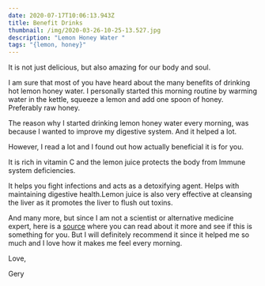 ```yaml
---
date: 2020-07-17T10:06:13.943Z
title: Benefit Drinks
thumbnail: /img/2020-03-26-10-25-13.527.jpg
description: "Lemon Honey Water "
tags: "{lemon, honey}"
---
```

It is not just delicious, but also amazing for our body and soul.

I am sure that most of you have heard about the many benefits of drinking hot lemon honey water. I personally started this morning routine by warming water in the kettle, squeeze a lemon and add one spoon of honey. Preferably raw honey.

The reason why I started drinking lemon honey water every morning, was because I wanted to improve my digestive system. And it helped a lot.

However, I read a lot and I found out how actually beneficial it is for you.

It is rich in vitamin C and the lemon juice protects the body from Immune system deficiencies.

It helps you fight infections and acts as a detoxifying agent. Helps with maintaining digestive health.Lemon juice is also very effective at cleansing the liver as it promotes the liver to flush out toxins.

And many more, but since I am not a scientist or alternative medicine expert, here is a [source](https://www.healthline.com/nutrition/honey-lemon-water#:~:text=Sipping%20on%20a%20hot%20cup,out%E2%80%9D%20toxins%20from%20the%20body.) where you can read about it more and see if this is something for you. But I will definitely recommend it since it helped me so much and I love how it makes me feel every morning.

Love,

Gery